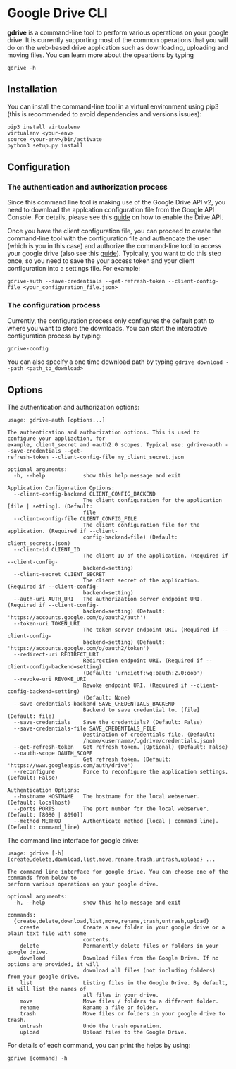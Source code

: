 # Google Drive CLI

**gdrive** is a command-line tool to perform various operations on your google drive. It is currently supporting most of the common operations that you will do on the web-based drive application such as downloading, uploading and moving files. You can learn more about the opeartions by typing

```
gdrive -h
```

## Installation

You can install the command-line tool in a virtual environment using pip3 (this is recommended to avoid  dependencies and versions issues):

```
pip3 install virtualenv
virtualenv <your-env>
source <your-env>/bin/activate
python3 setup.py install
```

## Configuration

### The authentication and authorization process

Since this command line tool is making use of the Google Drive API v2, you need to download the applcation configuration file from the Google API Console. For details, please see this [guide](https://developers.google.com/drive/api/v2/enable-drive-api) on how to enable the Drive API.

Once you have the client configuration file, you can proceed to create the command-line tool with the configuration file and authencate the user (which is you in this case) and authorize the command-line tool to access your google drive (also see this [guide](https://developers.google.com/drive/api/v2/about-auth)). Typically, you want to do this step once, so you need to save the your access token and your client configuration into a settings file. For example:

```
gdrive-auth --save-credentials --get-refresh-token --client-config-file <your_configuration_file.json>
```

### The configuration process

Currently, the configuration process only configures the default path to where you want to store the downloads. You can start the interactive configuration process by typing:

```
gdrive-config
```

You can also specify a one time download path by typing `gdrive download --path <path_to_download>`


## Options

The authentication and authorization options:

```
usage: gdrive-auth [options...]

The authentication and authorization options. This is used to configure your appliaction, for
example, client_secret and oauth2.0 scopes. Typical use: gdrive-auth --save-credentials --get-
refresh-token --client-config-file my_client_secret.json

optional arguments:
  -h, --help            show this help message and exit

Application Configuration Options:
  --client-config-backend CLIENT_CONFIG_BACKEND
                        The client configuration for the application [file | setting]. (Default:
                        file
  --client-config-file CLIENT_CONFIG_FILE
                        The client configuration file for the application. (Required if --client-
                        config-backend=file) (Default: client_secrets.json)
  --client-id CLIENT_ID
                        The client ID of the application. (Required if --client-config-
                        backend=setting)
  --client-secret CLIENT_SECRET
                        The client secret of the application. (Required if --client-config-
                        backend=setting)
  --auth-uri AUTH_URI   The authorization server endpoint URI. (Required if --client-config-
                        backend=setting) (Default: 'https://accounts.google.com/o/oauth2/auth')
  --token-uri TOKEN_URI
                        The token server endpoint URI. (Required if --client-config-
                        backend=setting) (Default: 'https://accounts.google.com/o/oauth2/token')
  --redirect-uri REDIRECT_URI
                        Redirection endpoint URI. (Required if --client-config-backend=setting)
                        (Default: 'urn:ietf:wg:oauth:2.0:oob')
  --revoke-uri REVOKE_URI
                        Revoke endpoint URI. (Required if --client-config-backend=setting)
                        (Default: None)
  --save-credentials-backend SAVE_CREDENTIALS_BACKEND
                        Backend to save credential to. [file] (Default: file)
  --save-credentials    Save the credentials? (Default: False)
  --save-credentials-file SAVE_CREDENTIALS_FILE
                        Destination of credentials file. (Default:
                        /home/<username>/.gdrive/credentials.json)
  --get-refresh-token   Get refresh token. (Optional) (Default: False)
  --oauth-scope OAUTH_SCOPE
                        Get refresh token. (Default: 'https://www.googleapis.com/auth/drive')
  --reconfigure         Force to reconfigure the application settings. (Default: False)

Authentication Options:
  --hostname HOSTNAME   The hostname for the local webserver. (Default: localhost)
  --ports PORTS         The port number for the local webserver. (Default: [8080 | 8090])
  --method METHOD       Authenticate method [local | command_line]. (Default: command_line)
```

The command line interface for google drive:

```
usage: gdrive [-h] {create,delete,download,list,move,rename,trash,untrash,upload} ...

The command line interface for google drive. You can choose one of the commands from below to
perform various operations on your google drive.

optional arguments:
  -h, --help            show this help message and exit

commands:
  {create,delete,download,list,move,rename,trash,untrash,upload}
    create              Create a new folder in your google drive or a plain text file with some
                        contents.
    delete              Permanently delete files or folders in your google drive.
    download            Download files from the Google Drive. If no options are provided, it will
                        download all files (not including folders) from your google drive.
    list                Listing files in the Google Drive. By default, it will list the names of
                        all files in your drive.
    move                Move files / folders to a different folder.
    rename              Rename a file or folder.
    trash               Move files or folders in your google drive to trash.
    untrash             Undo the trash operation.
    upload              Upload files to the Google Drive.
```

For details of each command, you can print the helps by using:

```
gdrive {command} -h
```

